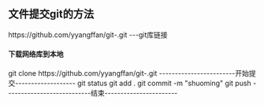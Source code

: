 <h2>文件提交git的方法</h2>
https://github.com/yyangffan/git-.git   ---git库链接


<h4>下载网络库到本地</h4>
git clone https://github.com/yyangffan/git-.git
------------------------开始提交-------------------
git status
git add .
git commit -m "shuoming"
git push
---------------------------结束-----------------------
